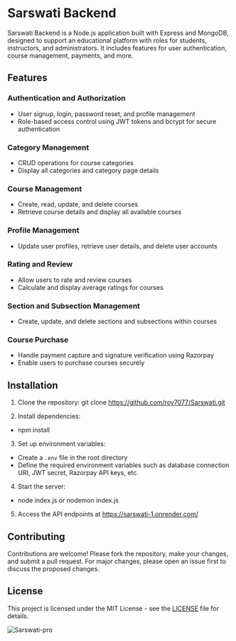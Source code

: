 # Sarswati Backend

Sarswati Backend is a Node.js application built with Express and MongoDB, designed to support an educational platform with roles for students, instructors, and administrators. It includes features for user authentication, course management, payments, and more.

## Features

### Authentication and Authorization
- User signup, login, password reset, and profile management
- Role-based access control using JWT tokens and bcrypt for secure authentication

### Category Management
- CRUD operations for course categories
- Display all categories and category page details

### Course Management
- Create, read, update, and delete courses
- Retrieve course details and display all available courses

### Profile Management
- Update user profiles, retrieve user details, and delete user accounts

### Rating and Review
- Allow users to rate and review courses
- Calculate and display average ratings for courses

### Section and Subsection Management
- Create, update, and delete sections and subsections within courses

### Course Purchase
- Handle payment capture and signature verification using Razorpay
- Enable users to purchase courses securely

## Installation

1. Clone the repository:
git clone https://github.com/roy7077/Sarswati.git

2. Install dependencies:
- npm install

3. Set up environment variables:
- Create a `.env` file in the root directory
- Define the required environment variables such as database connection URI, JWT secret, Razorpay API keys, etc.

4. Start the server:
- node index.js or nodemon index.js

5. Access the API endpoints at https://sarswati-1.onrender.com/

## Contributing

Contributions are welcome! Please fork the repository, make your changes, and submit a pull request. For major changes, please open an issue first to discuss the proposed changes.

## License

This project is licensed under the MIT License - see the [LICENSE](LICENSE) file for details.

![Sarswati-pro](https://github.com/roy7077/Sarswati/assets/107414907/6a7401d3-2420-48e2-972f-9fbbda7dd5e7)
